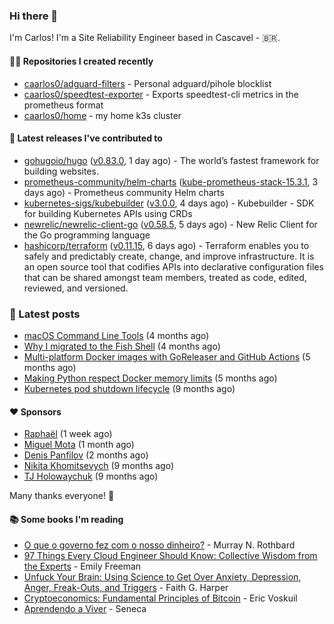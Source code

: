 ### Hi there 👋

I'm Carlos! I'm a Site Reliability Engineer based in Cascavel - 🇧🇷.

#### 👨‍💻 Repositories I created recently
- [caarlos0/adguard-filters](https://github.com/caarlos0/adguard-filters) - Personal adguard/pihole blocklist
- [caarlos0/speedtest-exporter](https://github.com/caarlos0/speedtest-exporter) - Exports speedtest-cli metrics in the prometheus format
- [caarlos0/home](https://github.com/caarlos0/home) - my home k3s cluster

#### 🚀 Latest releases I've contributed to


- [gohugoio/hugo](https://github.com/gohugoio/hugo) ([v0.83.0](https://github.com/gohugoio/hugo/releases/tag/v0.83.0), 1 day ago) - The world’s fastest framework for building websites.
- [prometheus-community/helm-charts](https://github.com/prometheus-community/helm-charts) ([kube-prometheus-stack-15.3.1](https://github.com/prometheus-community/helm-charts/releases/tag/kube-prometheus-stack-15.3.1), 3 days ago) - Prometheus community Helm charts
- [kubernetes-sigs/kubebuilder](https://github.com/kubernetes-sigs/kubebuilder) ([v3.0.0](https://github.com/kubernetes-sigs/kubebuilder/releases/tag/v3.0.0), 4 days ago) - Kubebuilder - SDK for building Kubernetes APIs using CRDs
- [newrelic/newrelic-client-go](https://github.com/newrelic/newrelic-client-go) ([v0.58.5](https://github.com/newrelic/newrelic-client-go/releases/tag/v0.58.5), 5 days ago) - New Relic Client for the Go programming language
- [hashicorp/terraform](https://github.com/hashicorp/terraform) ([v0.11.15](https://github.com/hashicorp/terraform/releases/tag/v0.11.15), 6 days ago) - Terraform enables you to safely and predictably create, change, and improve infrastructure. It is an open source tool that codifies APIs into declarative configuration files that can be shared amongst team members, treated as code, edited, reviewed, and versioned.

### 📄 Latest posts
- [macOS Command Line Tools](https://carlosbecker.com/posts/xcode-select/) (4 months ago)
- [Why I migrated to the Fish Shell](https://carlosbecker.com/posts/fish/) (4 months ago)
- [Multi-platform Docker images with GoReleaser and GitHub Actions](https://carlosbecker.com/posts/multi-platform-docker-images-goreleaser-gh-actions/) (5 months ago)
- [Making Python respect Docker memory limits](https://carlosbecker.com/posts/python-docker-limits/) (5 months ago)
- [Kubernetes pod shutdown lifecycle](https://carlosbecker.com/posts/k8s-pod-shutdown-lifecycle/) (9 months ago)

#### ❤️ Sponsors
- [Raphaël](https://github.com/sundowndev) (1 week ago)
- [Miguel Mota](https://github.com/miguelmota) (1 month ago)
- [Denis Panfilov](https://github.com/flaticols) (2 months ago)
- [Nikita Khomitsevych](https://github.com/hamsternik) (9 months ago)
- [TJ Holowaychuk](https://github.com/tj) (9 months ago)

Many thanks everyone! 🙏

#### 📚 Some books I'm reading
- [O que o governo fez com o nosso dinheiro?](https://www.goodreads.com/book/show/25266290-o-que-o-governo-fez-com-o-nosso-dinheiro) - Murray N. Rothbard
- [97 Things Every Cloud Engineer Should Know: Collective Wisdom from the Experts](https://www.goodreads.com/book/show/53483754-97-things-every-cloud-engineer-should-know) - Emily Freeman
- [Unfuck Your Brain: Using Science to Get Over Anxiety, Depression, Anger, Freak-Outs, and Triggers](https://www.goodreads.com/book/show/34885438-unfuck-your-brain) - Faith G. Harper
- [Cryptoeconomics: Fundamental Principles of Bitcoin](https://www.goodreads.com/book/show/56919322-cryptoeconomics) - Eric Voskuil
- [Aprendendo a Viver](https://www.goodreads.com/book/show/28219486-aprendendo-a-viver) - Seneca
